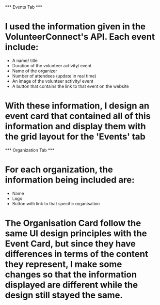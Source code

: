 *** Events Tab ***
# I used the information given in the VolunteerConnect's API. Each event include:
- A name/ title
- Duration of the volunteer activity/ event
- Name of the organizer
- Number of attendees (update in real time)
- An image of the volunteer activity/ event
- A button that contains the link to that event on the website 
# With these information, I design an event card that contained all of this information and display them with the grid layout for the 'Events' tab

*** Organization Tab ***
# For each organization, the information being included are:
- Name 
- Logo 
- Button with link to that specific organisation
# The Organisation Card follow the same UI design principles with the Event Card, but since they have differences in terms of the content they represent, I make some changes so that the information displayed are different while the design still stayed the same. 